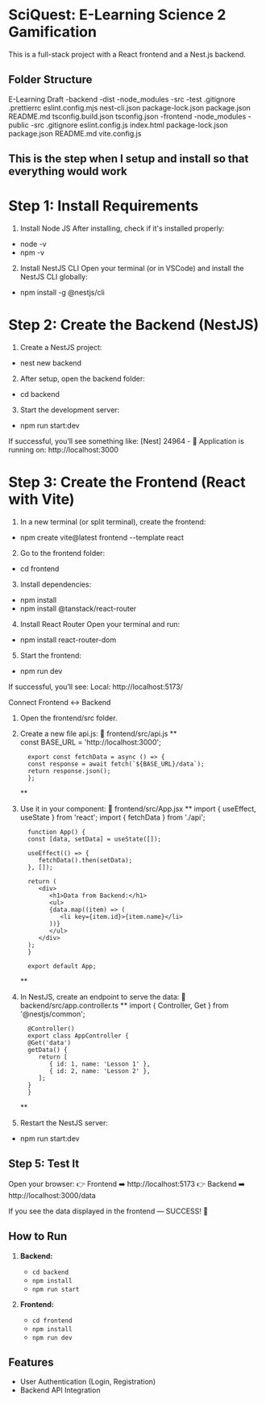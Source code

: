 # SciQuest: E-Learning Science 2 Gamification
This is a full-stack project with a React frontend and a Nest.js backend.

## Folder Structure
E-Learning Draft
   -backend
      -dist
      -node_modules
      -src
      -test
      .gitignore
      .prettierrc
      eslint.config.mjs
      nest-cli.json
      package-lock.json
      package.json
      README.md
      tsconfig.build.json
      tsconfig.json
   -frontend
      -node_modules
      -public
      -src
      .gitignore
      eslint.config.js
      index.html
      package-lock.json
      package.json
      README.md
      vite.config.js


## This is the step when I setup and install so that everything would work

# Step 1: Install Requirements
1.  Install Node JS
After installing, check if it's installed properly:
*  node -v
*  npm -v
2. Install NestJS CLI
Open your terminal (or in VSCode) and install the NestJS CLI globally:
*  npm install -g @nestjs/cli

# Step 2: Create the Backend (NestJS)
1. Create a NestJS project:
*  nest new backend


2. After setup, open the backend folder:
*  cd backend

3. Start the development server:
*  npm run start:dev

If successful, you’ll see something like:
[Nest] 24964  -  🚀 Application is running on: http://localhost:3000

# Step 3: Create the Frontend (React with Vite)
1. In a new terminal (or split terminal), create the frontend:
*  npm create vite@latest frontend --template react

2. Go to the frontend folder:
*  cd frontend

3. Install dependencies:
* npm install
* npm install @tanstack/react-router

4. Install React Router
Open your terminal and run:
*  npm install react-router-dom

5. Start the frontend:
*  npm run dev

If successful, you’ll see:
Local: http://localhost:5173/


Connect Frontend ↔️ Backend
1. Open the frontend/src folder.

2. Create a new file api.js:
      📁 frontend/src/api.js
  **       
         const BASE_URL = 'http://localhost:3000';

         export const fetchData = async () => {
         const response = await fetch(`${BASE_URL}/data`);
         return response.json();
         };
   **

3. Use it in your component:
      📁 frontend/src/App.jsx
   **
         import { useEffect, useState } from 'react';
         import { fetchData } from './api';

         function App() {
         const [data, setData] = useState([]);

         useEffect(() => {
            fetchData().then(setData);
         }, []);

         return (
            <div>
               <h1>Data from Backend:</h1>
               <ul>
               {data.map((item) => (
                  <li key={item.id}>{item.name}</li>
               ))}
               </ul>
            </div>
         );
         }

         export default App;
   ** 

4. In NestJS, create an endpoint to serve the data:
      📁 backend/src/app.controller.ts
   **
         import { Controller, Get } from '@nestjs/common';

         @Controller()
         export class AppController {
         @Get('data')
         getData() {
            return [
               { id: 1, name: 'Lesson 1' },
               { id: 2, name: 'Lesson 2' },
            ];
         }
         }
   **
5. Restart the NestJS server:
* npm run start:dev


## Step 5: Test It
Open your browser:
   👉 Frontend ➡️ http://localhost:5173
   👉 Backend ➡️ http://localhost:3000/data

If you see the data displayed in the frontend — SUCCESS! 🎉


## How to Run
1. **Backend:**
   - `cd backend`
   - `npm install`
   - `npm run start`

2. **Frontend:**
   - `cd frontend`
   - `npm install`
   - `npm run dev`

## Features
- User Authentication (Login, Registration)
- Backend API Integration
